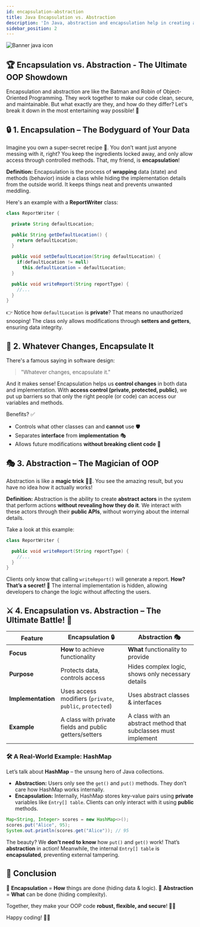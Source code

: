 ```yaml
---
id: encapsulation-abstraction
title: Java Encapsulation vs. Abstraction
description: 'In Java, abstraction and encapsulation help in creating abstract actors in the system. Encapsulation is the realization of abstraction.'
sidebar_position: 2
---
```

![Banner java icon](@site/static/img/kits/java/banner-java-icon.png)

## 🏆 Encapsulation vs. Abstraction - The Ultimate OOP Showdown

Encapsulation and abstraction are like the Batman and Robin of Object-Oriented Programming. They work together to make our code clean, secure, and maintainable. But what exactly are they, and how do they differ? Let's break it down in the most entertaining way possible! 🚀

## 🔒 1. Encapsulation – The Bodyguard of Your Data

Imagine you own a super-secret recipe 🍔. You don’t want just anyone messing with it, right? You keep the ingredients locked away, and only allow access through controlled methods. That, my friend, is **encapsulation**!

**Definition:**
Encapsulation is the process of **wrapping** data (state) and methods (behavior) inside a class while hiding the implementation details from the outside world. It keeps things neat and prevents unwanted meddling.

Here's an example with a **ReportWriter** class:

```java
class ReportWriter {

  private String defaultLocation;

  public String getDefaultLocation() {
    return defaultLocation;
  }

  public void setDefaultLocation(String defaultLocation) {
    if(defaultLocation != null)
      this.defaultLocation = defaultLocation;
  }

  public void writeReport(String reportType) {
    //...
  }
}
```

👉 Notice how `defaultLocation` is **private**? That means no unauthorized snooping! The class only allows modifications through **setters and getters**, ensuring data integrity.

## 🔄 2. Whatever Changes, Encapsulate It

There's a famous saying in software design:

> "Whatever changes, encapsulate it."

And it makes sense! Encapsulation helps us **control changes** in both data and implementation. With **access control (private, protected, public)**, we put up barriers so that only the right people (or code) can access our variables and methods.

Benefits? ✅

- Controls what other classes can and **cannot** use 🛡️
- Separates **interface** from **implementation** 🎭
- Allows future modifications **without breaking client code** 🔄

## 🎭 3. Abstraction – The Magician of OOP

Abstraction is like a **magic trick** 🎩✨. You see the amazing result, but you have no idea how it actually works!

**Definition:**
Abstraction is the ability to create **abstract actors** in the system that perform actions **without revealing how they do it**. We interact with these actors through their **public APIs**, without worrying about the internal details.

Take a look at this example:

```java
class ReportWriter {

  public void writeReport(String reportType) {
    //...
  }
}
```

Clients only know that calling `writeReport()` will generate a report. **How? That’s a secret! 🤫** The internal implementation is hidden, allowing developers to change the logic without affecting the users.

## ⚔️ 4. Encapsulation vs. Abstraction – The Ultimate Battle! 🥊

| Feature          | Encapsulation 🔒 | Abstraction 🎭 |
|-----------------|-----------------|----------------|
| **Focus** | **How** to achieve functionality | **What** functionality to provide |
| **Purpose** | Protects data, controls access | Hides complex logic, shows only necessary details |
| **Implementation** | Uses access modifiers (`private`, `public`, `protected`) | Uses abstract classes & interfaces |
| **Example** | A class with private fields and public getters/setters | A class with an abstract method that subclasses must implement |

### 🛠️ A Real-World Example: HashMap

Let’s talk about **HashMap** – the unsung hero of Java collections.

- **Abstraction:** Users only see the `get()` and `put()` methods. They don’t care how HashMap works internally.
- **Encapsulation:** Internally, HashMap stores key-value pairs using **private** variables like `Entry[] table`. Clients can only interact with it using **public** methods.

```java
Map<String, Integer> scores = new HashMap<>();
scores.put("Alice", 95);
System.out.println(scores.get("Alice")); // 95
```

The beauty? We **don’t need to know** how `put()` and `get()` work! That’s **abstraction** in action! Meanwhile, the internal `Entry[] table` is **encapsulated**, preventing external tampering.

## 🎉 Conclusion

🔹 **Encapsulation** = **How** things are done (hiding data & logic).
🔹 **Abstraction** = **What** can be done (hiding complexity).

Together, they make your OOP code **robust, flexible, and secure**! 💪🔥

Happy coding! 🚀😃

